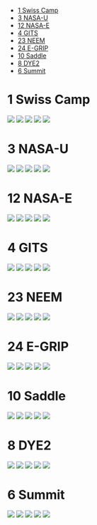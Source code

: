 * [1 Swiss Camp](#s1)
* [3 NASA-U](#s2)
* [12 NASA-E](#s3)
* [4 GITS](#s4)
* [23 NEEM](#s5)
* [24 E-GRIP](#s6)
* [10 Saddle](#s7)
* [8 DYE2](#s8)
* [6 Summit](#s9)

# <a id='s1' />1 Swiss Camp
![](SwissCamp_1.png)
![](SwissCamp_2.png)
![](SwissCamp_3.png)
![](SwissCamp_4.png)
![](SwissCamp_5.png)
# <a id='s2' />3 NASA-U
![](NASA-U_1.png)
![](NASA-U_2.png)
![](NASA-U_3.png)
![](NASA-U_4.png)
![](NASA-U_5.png)
# <a id='s3' />12 NASA-E
![](NASA-E_1.png)
![](NASA-E_2.png)
![](NASA-E_3.png)
![](NASA-E_4.png)
![](NASA-E_5.png)
# <a id='s4' />4 GITS
![](GITS_1.png)
![](GITS_2.png)
![](GITS_3.png)
![](GITS_4.png)
![](GITS_5.png)
# <a id='s5' />23 NEEM
![](NEEM_1.png)
![](NEEM_2.png)
![](NEEM_3.png)
![](NEEM_4.png)
![](NEEM_5.png)
# <a id='s6' />24 E-GRIP
![](E-GRIP_1.png)
![](E-GRIP_2.png)
![](E-GRIP_3.png)
![](E-GRIP_4.png)
![](E-GRIP_5.png)
# <a id='s7' />10 Saddle
![](Saddle_1.png)
![](Saddle_2.png)
![](Saddle_3.png)
![](Saddle_4.png)
![](Saddle_5.png)
# <a id='s8' />8 DYE2
![](DYE2_1.png)
![](DYE2_2.png)
![](DYE2_3.png)
![](DYE2_4.png)
![](DYE2_5.png)
# <a id='s9' />6 Summit
![](Summit_1.png)
![](Summit_2.png)
![](Summit_3.png)
![](Summit_4.png)
![](Summit_5.png)